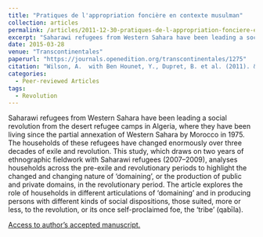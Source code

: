 ```yaml
---
title: "Pratiques de l'appropriation foncière en contexte musulman"
collection: articles
permalink: /articles/2011-12-30-pratiques-de-l-appropriation-fonciere-en-contexte-musulman.
excerpt: "Saharawi refugees from Western Sahara have been leading a social revolution from the desert refugee camps in Algeria, where they have been living since the partial annexation of Western Sahara by Morocco in 1975."
date: 2015-03-28
venue: "Transcontinentales"
paperurl: "https://journals.openedition.org/transcontinentales/1275"
citation: "Wilson, A.  with Ben Hounet, Y., Dupret, B. et al. (2011). &quot;Pratiques de l'appropriation foncière en contexte musulman. movement&quot; <i> Transcontinentales 10/11, document 7.</i>."
categories:
  - Peer-reviewed Articles
tags:
  - Revolution
---
```


Saharawi refugees from Western Sahara have been leading a social revolution from the desert refugee camps in Algeria, where they have been living since the partial annexation of Western Sahara by Morocco in 1975. The households of these refugees have changed enormously over three decades of exile and revolution. This study, which draws on two years of ethnographic fieldwork with Saharawi refugees (2007–2009), analyses households across the pre-exile and revolutionary periods to highlight the changed and changing nature of ‘domaining’, or the production of public and private domains, in the revolutionary period. The article explores the role of households in different articulations of ‘domaining’ and in producing persons with different kinds of social dispositions, those suited, more or less, to the revolution, or its once self-proclaimed foe, the ‘tribe’ (qabīla). 

[Access to author’s accepted manuscript.](http://sro.sussex.ac.uk/id/eprint/70248/1/Wilson%20Social%20Analysis%20author%20accepted%20version%20Margins%20of%20the%20Arab%20Spring%202013.pdf)
